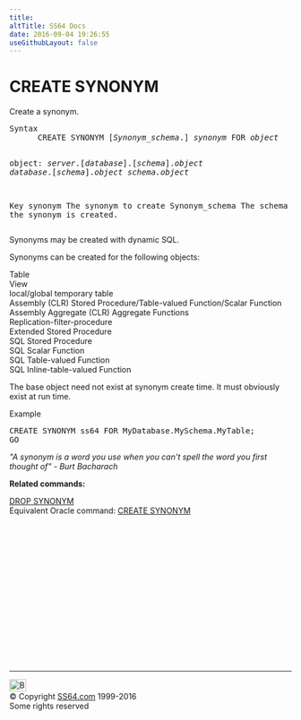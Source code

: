 ```yaml
---
title:
altTitle: SS64 Docs
date: 2016-09-04 19:26:55
useGithubLayout: false
---
```

<!-- #BeginLibraryItem "/Library/head_sql.lbi" --><!-- #EndLibraryItem --><h1>CREATE SYNONYM</h1>
<p>Create a synonym.</p>
<pre>Syntax
      CREATE SYNONYM [<i>Synonym_schema</i>.] <i>synonym</i> FOR <i>object</i> 

   object:
      <i>server</i>.[<i>database</i>].[<i>schema</i>].<i>object
      database</i>.[<i>schema</i>].<i>object
      schema.object</i>

Key
   synonym        The synonym to create
   Synonym_schema The schema in which the synonym is created.
   </pre>
<p>    Synonyms may be created with dynamic SQL.</p>
<p>Synonyms can be created for the following objects: </p>
<p>Table <br>
  View<br>
  local/global temporary table<br>
  Assembly (CLR) Stored Procedure/Table-valued Function/Scalar Function<br>
  Assembly Aggregate (CLR) Aggregate Functions<br>
  Replication-filter-procedure<br>
  Extended Stored Procedure<br>SQL Stored Procedure<br>
  SQL Scalar Function<br>
  SQL Table-valued Function<br>
SQL Inline-table-valued Function</p>
<p>  The base object need not exist at synonym create time. It must obviously exist at run time.</p>
<p>Example</p>
<pre>CREATE SYNONYM ss64 FOR MyDatabase.MySchema.MyTable;<br>GO</pre>
<p class="quote"><i>"A synonym is a word you use when you can't spell the word you first 
thought of" - Burt Bacharach</i></p>
<p><b>Related commands:</b></p>
<p>  <a href="syn_d.html">DROP SYNONYM</a><br>
Equivalent Oracle command:  <a href="../ora/syn_c.html">CREATE SYNONYM</a></p><!-- #BeginLibraryItem "/Library/foot_sql.lbi" --><p>
<!-- ss64-sql -->
<ins class="adsbygoogle" style="display:inline-block;width:300px;height:250px" data-ad-client="ca-pub-6140977852749469" data-ad-slot="6953563613"></ins>
<script>
(adsbygoogle = window.adsbygoogle || []).push({});
</script></p>
<hr>
<div id="bl" class="footer"><a href="syn_c.html#"><img src="../images/top.png" width="30" height="22" alt="Back to the Top"></a></div>
<div id="br" class="footer, tagline">© Copyright <a href="http://ss64.com/">SS64.com</a> 1999-2016<br>
Some rights reserved</div><!-- #EndLibraryItem -->

